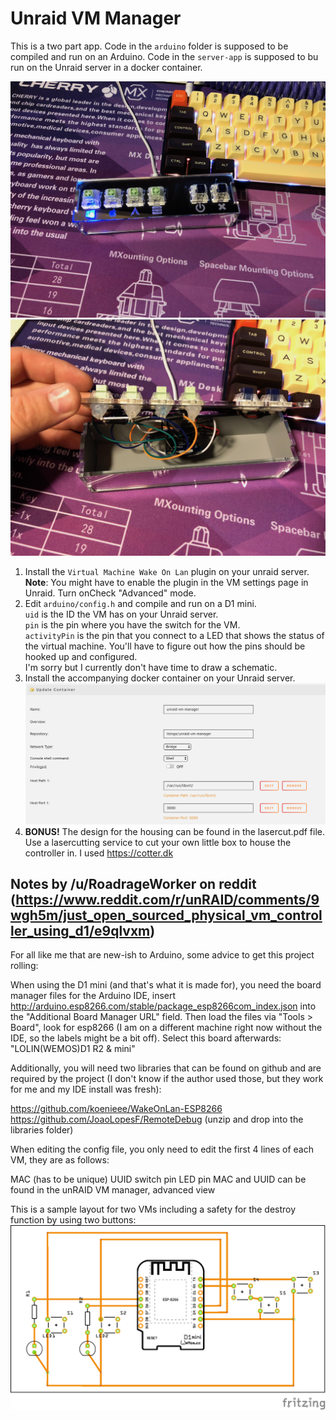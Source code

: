 # Unraid VM Manager

This is a two part app. Code in the `arduino` folder is supposed to be compiled
and run on an Arduino. Code in the `server-app` is supposed to bu run on the
Unraid server in a docker container.

![](https://github.com/micke/unraid-vm-manager/blob/master/docs/1.jpg)
![](https://github.com/micke/unraid-vm-manager/blob/master/docs/2.jpg)

1. Install the `Virtual Machine Wake On Lan` plugin on your unraid server.  
  __Note__: You might have to enable the plugin in the VM settings page in
  Unraid. Turn onCheck "Advanced" mode.
2. Edit `arduino/config.h` and compile and run on a D1 mini.  
  `uid` is the ID the VM has on your Unraid server.  
  `pin` is the pin where you have the switch for the VM.  
  `activityPin` is the pin that you connect to a LED that shows the status of the virtual machine.
  You'll have to figure out how the pins should be hooked up and configured.  
  I'm sorry but I currently don't have time to draw a schematic.
3. Install the accompanying docker container on your Unraid server.
  ![](https://github.com/micke/unraid-vm-manager/blob/master/docs/container.png)
4. __BONUS!__ The design for the housing can be found in the lasercut.pdf file.  
  Use a lasercutting service to cut your own little box to house the
   controller in. I used https://cotter.dk

## Notes by /u/RoadrageWorker on reddit (https://www.reddit.com/r/unRAID/comments/9wgh5m/just_open_sourced_physical_vm_controller_using_d1/e9qlvxm)
For all like me that are new-ish to Arduino, some advice to get this project rolling:

When using the D1 mini (and that's what it is made for), you need the board manager files for the Arduino IDE, insert http://arduino.esp8266.com/stable/package_esp8266com_index.json into the "Additional Board Manager URL" field.
Then load the files via "Tools > Board", look for esp8266 (I am on a different machine right now without the IDE, so the labels might be a bit off).
Select this board afterwards: "LOLIN(WEMOS)D1 R2 & mini"

Additionally, you will need two libraries that can be found on github and are required by the project (I don't know if the author used those, but they work for me and my IDE install was fresh):

https://github.com/koenieee/WakeOnLan-ESP8266
https://github.com/JoaoLopesF/RemoteDebug
(unzip and drop into the libraries folder)
​

When editing the config file, you only need to edit the first 4 lines of each VM, they are as follows:

MAC (has to be unique)
UUID
switch pin
LED pin
MAC and UUID can be found in the unRAID VM manager, advanced view

This is a sample layout for two VMs including a safety for the destroy function by using two buttons:
![](https://github.com/micke/unraid-vm-manager/blob/master/docs/schematic.png)
